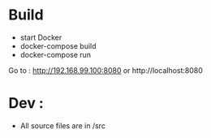 # Build

- start Docker 
- docker-compose build
- docker-compose run

Go to : http://192.168.99.100:8080 or http://localhost:8080

# Dev :
- All source files are in /src
